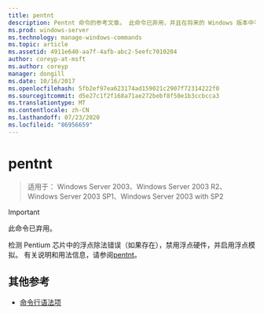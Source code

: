 ```yaml
---
title: pentnt
description: Pentnt 命令的参考文章。 此命令已弃用，并且在将来的 Windows 版本中不保证其受支持。
ms.prod: windows-server
ms.technology: manage-windows-commands
ms.topic: article
ms.assetid: 4911e640-aa7f-4afb-abc2-5eefc7010204
author: coreyp-at-msft
ms.author: coreyp
manager: dongill
ms.date: 10/16/2017
ms.openlocfilehash: 5fb2ef97ea623174ad159021c2907f72314222f0
ms.sourcegitcommit: d5e27c1f2f168a71ae272bebf8f50e1b3ccbcca3
ms.translationtype: MT
ms.contentlocale: zh-CN
ms.lasthandoff: 07/23/2020
ms.locfileid: "86956659"
---
```

# <a name="pentnt"></a>pentnt

> 适用于： Windows Server 2003、Windows Server 2003 R2、Windows Server 2003 SP1、Windows Server 2003 with SP2

>[!IMPORTANT]
> 此命令已弃用。

检测 Pentium 芯片中的浮点除法错误（如果存在），禁用浮点硬件，并启用浮点模拟。 有关说明和用法信息，请参阅[pentnt](/previous-versions/orphan-topics/ws.10/cc755868(v=ws.10))。

## <a name="additional-references"></a>其他参考

- [命令行语法项](command-line-syntax-key.md)
